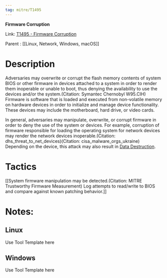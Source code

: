 ```yaml
---
tag: mitre/T1495
---
```


**Firmware Corruption**

Link: [T1495 - Firmware Corruption](https://attack.mitre.org/techniques/T1495)

Parent : [[Linux, Network, Windows, macOS]]


# Description

Adversaries may overwrite or corrupt the flash memory contents of system BIOS or other firmware in devices attached to a system in order to render them inoperable or unable to boot, thus denying the availability to use the devices and/or the system.(Citation: Symantec Chernobyl W95.CIH) Firmware is software that is loaded and executed from non-volatile memory on hardware devices in order to initialize and manage device functionality. These devices may include the motherboard, hard drive, or video cards.

In general, adversaries may manipulate, overwrite, or corrupt firmware in order to deny the use of the system or devices. For example, corruption of firmware responsible for loading the operating system for network devices may render the network devices inoperable.(Citation: dhs_threat_to_net_devices)(Citation: cisa_malware_orgs_ukraine) Depending on the device, this attack may also result in [Data Destruction](https://attack.mitre.org/techniques/T1485). 

# Tactics


[[System firmware manipulation may be detected.(Citation: MITRE Trustworthy Firmware Measurement) Log attempts to read/write to BIOS and compare against known patching behavior.]]


# Notes:

## Linux

Use Tool Template here

## Windows

Use Tool Template here